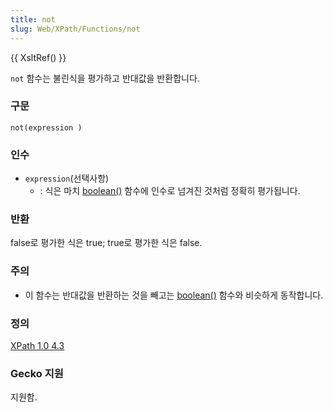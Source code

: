 ```yaml
---
title: not
slug: Web/XPath/Functions/not
---
```


{{ XsltRef() }}

`not` 함수는 불린식을 평가하고 반대값을 반환합니다.

### 구문

```
not(expression )
```

### 인수

- `expression`(선택사항)
  - : 식은 마치 [boolean()](ko/XPath/Functions/boolean) 함수에 인수로 넘겨진 것처럼 정확히 평가됩니다.

### 반환

false로 평가한 식은 true; true로 평가한 식은 false.

### 주의

- 이 함수는 반대값을 반환하는 것을 빼고는 [boolean()](ko/XPath/Functions/boolean) 함수와 비슷하게 동작합니다.

### 정의

[XPath 1.0 4.3](http://www.w3.org/TR/xpath#function-not)

### Gecko 지원

지원함.
